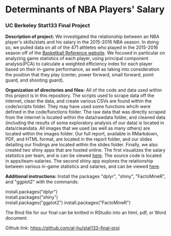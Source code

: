 # Determinants of NBA Players' Salary

### UC Berkeley Stat133 Final Project

**Description of project:** We investigated the relationship between an NBA player's skills/stats and his salary in the 2015-2016 NBA season.  In doing so, we pulled data on all of the 471 athletes who played in the 2015-2016 season off of the [Basketball Reference website](http://www.basketball-reference.com/).  We focused in particular on analyzing game statistics of each player, using principal component analysis(PCA) to calculate a weighted efficiency index for each player based on their in-game performance, as well as taking into consideration the position that they play (center, power forward, small forward, point guard, and shooting guard).

**Organization of directories and files:** All of the code and data used within this project is in this repository.  The scripts used to scrape data off the internet, clean the data, and create various CSVs are found within the code/scripts folder.  They may have used some functions whcih were defined in the code/functions folder.  The raw data that was directly scraped from the internet is located within the data/rawdata folder, and cleaned data (including the results of some exploratory analysis of our data) is located in data/cleandata.  All images that we used (as well as many others) are located within the images folder.  Our full report, available in RMarkdown, PDF, and HTML format, are located in the report folder, and our slides detailing our findings are located within the slides folder.  Finally, we also created two shiny apps that are hosted online.  The first visualizes the salary statistics per team, and is can be viewed [here](https://al-hu.shinyapps.io/team-salaries/).  The source code is located in apps/team-salaries.  The second shiny app explores the relationship between various in-game statistics and salaries, and can be viewed [here](https://al-hu.shinyapps.io/stat-salaries/).

**Additional instructions:**
Install the packages "dplyr", "shiny", "FactoMineR", and "ggplot2" with the commands:

install.packages("dplyr")  
install.packages("shiny")  
install.packages("ggplot2")
install.packages("FactoMineR")

The Rmd file for our final can be knitted in RStudio into an html, pdf, or Word document.

Github link: https://github.com/al-hu/stat133-final-proj
